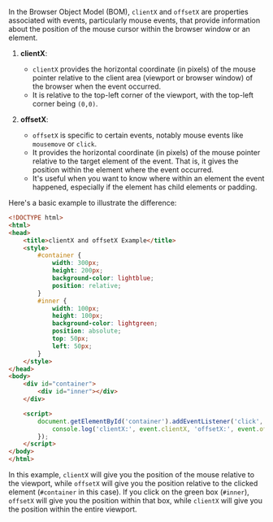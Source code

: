 In the Browser Object Model (BOM), `clientX` and `offsetX` are properties associated with events, particularly mouse events, that provide information about the position of the mouse cursor within the browser window or an element.

1. **clientX**:
   - `clientX` provides the horizontal coordinate (in pixels) of the mouse pointer relative to the client area (viewport or browser window) of the browser when the event occurred.
   - It is relative to the top-left corner of the viewport, with the top-left corner being `(0,0)`.

2. **offsetX**:
   - `offsetX` is specific to certain events, notably mouse events like `mousemove` or `click`.
   - It provides the horizontal coordinate (in pixels) of the mouse pointer relative to the target element of the event. That is, it gives the position within the element where the event occurred.
   - It's useful when you want to know where within an element the event happened, especially if the element has child elements or padding.

Here's a basic example to illustrate the difference:

```html
<!DOCTYPE html>
<html>
<head>
    <title>clientX and offsetX Example</title>
    <style>
        #container {
            width: 300px;
            height: 200px;
            background-color: lightblue;
            position: relative;
        }
        #inner {
            width: 100px;
            height: 100px;
            background-color: lightgreen;
            position: absolute;
            top: 50px;
            left: 50px;
        }
    </style>
</head>
<body>
    <div id="container">
        <div id="inner"></div>
    </div>

    <script>
        document.getElementById('container').addEventListener('click', function(event) {
            console.log('clientX:', event.clientX, 'offsetX:', event.offsetX);
        });
    </script>
</body>
</html>
```

In this example, `clientX` will give you the position of the mouse relative to the viewport, while `offsetX` will give you the position relative to the clicked element (`#container` in this case). If you click on the green box (`#inner`), `offsetX` will give you the position within that box, while `clientX` will give you the position within the entire viewport.